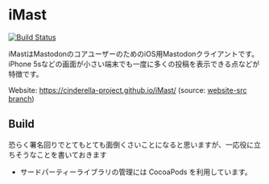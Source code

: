 # iMast

[![Build Status](https://travis-ci.org/cinderella-project/iMast.svg?branch=master)](https://travis-ci.org/cinderella-project/iMast)

iMastはMastodonのコアユーザーのためのiOS用Mastodonクライアントです。
iPhone 5sなどの画面が小さい端末でも一度に多くの投稿を表示できる点などが特徴です。

Website: <https://cinderella-project.github.io/iMast/> (source: [website-src branch](https://github.com/cinderella-project/iMast/tree/website-src))

## Build

恐らく署名回りでとてもとても面倒くさいことになると思いますが、一応役に立ちそうなことを書いておきます

- サードパーティーライブラリの管理には CocoaPods を利用しています。
